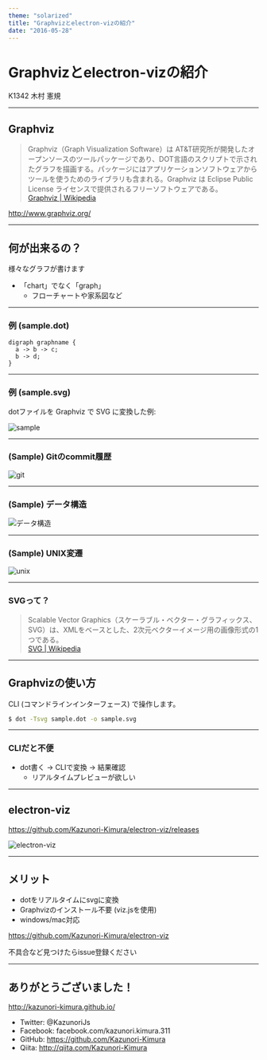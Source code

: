 ```yaml
---
theme: "solarized"
title: "Graphvizとelectron-vizの紹介"
date: "2016-05-28" 
---
```

# Graphvizとelectron-vizの紹介

K1342 木村 憲規

---

## Graphviz

> Graphviz（Graph Visualization Software）は AT&T研究所が開発したオープンソースのツールパッケージであり、DOT言語のスクリプトで示されたグラフを描画する。パッケージにはアプリケーションソフトウェアからツールを使うためのライブラリも含まれる。Graphviz は Eclipse Public License ライセンスで提供されるフリーソフトウェアである。  
> [Graphviz | Wikipedia](https://ja.wikipedia.org/wiki/Graphviz)

http://www.graphviz.org/

---

## 何が出来るの？

様々なグラフが書けます

* 「chart」でなく「graph」
  - フローチャートや家系図など

---

### 例 (sample.dot)

```
digraph graphname {
  a -> b -> c;
  b -> d;
}
```

---

### 例 (sample.svg)

dotファイルを Graphviz で SVG に変換した例:

![sample](./images/sample.svg)

---

### (Sample) Gitのcommit履歴

![git](./images/sample2.svg)

---

### (Sample) データ構造

![データ構造](./images/sample-datastructure.svg)

---

### (Sample) UNIX変遷

![unix](./images/sample-unix.svg)

---

### SVGって？

> Scalable Vector Graphics（スケーラブル・ベクター・グラフィックス、SVG）は、XMLをベースとした、2次元ベクターイメージ用の画像形式の1つである。  
> [SVG | Wikipedia](https://ja.wikipedia.org/wiki/Scalable_Vector_Graphics)

---

## Graphvizの使い方

CLI (コマンドラインインターフェース) で操作します。

```sh
$ dot -Tsvg sample.dot -o sample.svg
```

---

### CLIだと不便

* dot書く -> CLIで変換 -> 結果確認
  - リアルタイムプレビューが欲しい

---

## electron-viz

https://github.com/Kazunori-Kimura/electron-viz/releases

![electron-viz](./images/electron-viz.jpg)

---

## メリット

* dotをリアルタイムにsvgに変換
* Graphvizのインストール不要 (viz.jsを使用)
* windows/mac対応

https://github.com/Kazunori-Kimura/electron-viz

不具合など見つけたらissue登録ください

---

## ありがとうございました！

http://kazunori-kimura.github.io/

* Twitter: @KazunoriJs
* Facebook: facebook.com/kazunori.kimura.311
* GitHub: https://github.com/Kazunori-Kimura
* Qiita: http://qiita.com/Kazunori-Kimura
